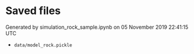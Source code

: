 # Saved files 


Generated by simulation_rock_sample.ipynb on 05 November 2019 22:41:15 UTC

*  `data/model_rock.pickle` 
